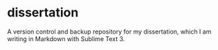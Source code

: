 # dissertation
A version control and backup repository for my dissertation, which I am writing in Markdown with Sublime Text 3.
